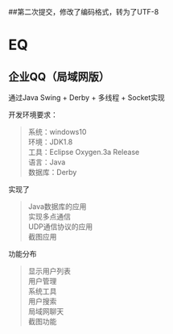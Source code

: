 ##第二次提交，修改了编码格式，转为了UTF-8

# EQ
## 企业QQ（局域网版）<br>
通过Java Swing + Derby + 多线程 + Socket实现<br>

开发环境要求：<br>
  >系统：windows10<br>
  >环境：JDK1.8<br>
  >工具：Eclipse Oxygen.3a Release<br>
  >语言：Java<br>
  >数据库：Derby<br>

实现了<br>
  >Java数据库的应用<br>
  >实现多点通信<br>
  >UDP通信协议的应用<br>
  >截图应用<br>

功能分布<br>
  >显示用户列表<br>
  >用户管理<br>
  >系统工具<br>
  >用户搜索<br>
  >局域网聊天<br>
  >截图功能<br>
  
